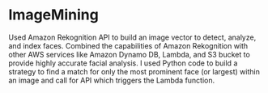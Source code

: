 # ImageMining
Used Amazon Rekognition API to build an image vector to detect, analyze, and index faces. Combined the capabilities of Amazon Rekognition
with other AWS services like Amazon Dynamo DB, Lambda, and S3 bucket to provide highly accurate facial analysis. I used Python code to build
a strategy to find a match for only the most prominent face (or largest) within an image and call for API which triggers the Lambda function.
